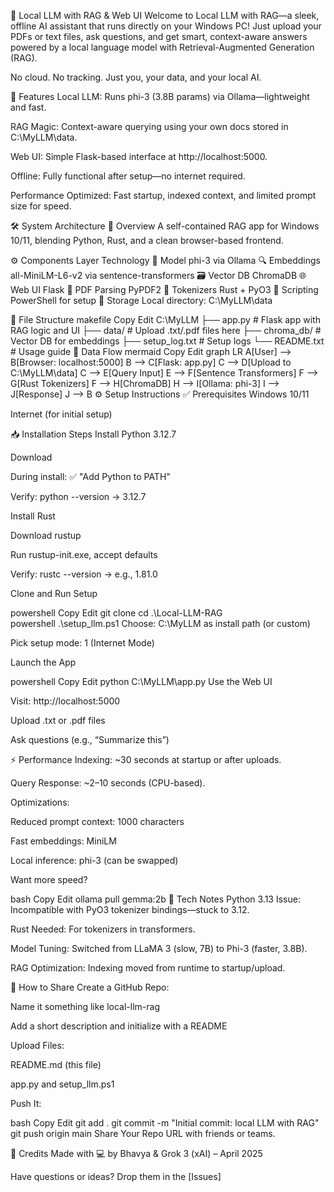 🧠 Local LLM with RAG & Web UI
Welcome to Local LLM with RAG—a sleek, offline AI assistant that runs directly on your Windows PC! Just upload your PDFs or text files, ask questions, and get smart, context-aware answers powered by a local language model with Retrieval-Augmented Generation (RAG).

No cloud. No tracking. Just you, your data, and your local AI.

🌟 Features
Local LLM: Runs phi-3 (3.8B params) via Ollama—lightweight and fast.

RAG Magic: Context-aware querying using your own docs stored in C:\MyLLM\data.

Web UI: Simple Flask-based interface at http://localhost:5000.

Offline: Fully functional after setup—no internet required.

Performance Optimized: Fast startup, indexed context, and limited prompt size for speed.

🛠 System Architecture
📌 Overview
A self-contained RAG app for Windows 10/11, blending Python, Rust, and a clean browser-based frontend.

⚙️ Components
Layer	Technology
🧠 Model	phi-3 via Ollama
🔍 Embeddings	all-MiniLM-L6-v2 via sentence-transformers
🗃️ Vector DB	ChromaDB
🌐 Web UI	Flask
📄 PDF Parsing	PyPDF2
🦀 Tokenizers	Rust + PyO3
🐍 Scripting	PowerShell for setup
💾 Storage	Local directory: C:\MyLLM\data

📂 File Structure
makefile
Copy
Edit
C:\MyLLM
├── app.py            # Flask app with RAG logic and UI
├── data/             # Upload .txt/.pdf files here
├── chroma_db/        # Vector DB for embeddings
├── setup_log.txt     # Setup logs
└── README.txt        # Usage guide
🔁 Data Flow
mermaid
Copy
Edit
graph LR
A[User] --> B[Browser: localhost:5000]
B --> C[Flask: app.py]
C --> D[Upload to C:\MyLLM\data]
C --> E[Query Input]
E --> F[Sentence Transformers]
F --> G[Rust Tokenizers]
F --> H[ChromaDB]
H --> I[Ollama: phi-3]
I --> J[Response]
J --> B
⚙️ Setup Instructions
✅ Prerequisites
Windows 10/11

Internet (for initial setup)

📥 Installation Steps
Install Python 3.12.7

Download

During install: ✅ "Add Python to PATH"

Verify: python --version → 3.12.7

Install Rust

Download rustup

Run rustup-init.exe, accept defaults

Verify: rustc --version → e.g., 1.81.0

Clone and Run Setup

powershell
Copy
Edit
git clone <your-repo-url>
cd .\Local-LLM-RAG\
powershell .\setup_llm.ps1
Choose: C:\MyLLM as install path (or custom)

Pick setup mode: 1 (Internet Mode)

Launch the App

powershell
Copy
Edit
python C:\MyLLM\app.py
Use the Web UI

Visit: http://localhost:5000

Upload .txt or .pdf files

Ask questions (e.g., “Summarize this”)

⚡ Performance
Indexing: ~30 seconds at startup or after uploads.

Query Response: ~2–10 seconds (CPU-based).

Optimizations:

Reduced prompt context: 1000 characters

Fast embeddings: MiniLM

Local inference: phi-3 (can be swapped)

Want more speed?

bash
Copy
Edit
ollama pull gemma:2b
🧪 Tech Notes
Python 3.13 Issue: Incompatible with PyO3 tokenizer bindings—stuck to 3.12.

Rust Needed: For tokenizers in transformers.

Model Tuning: Switched from LLaMA 3 (slow, 7B) to Phi-3 (faster, 3.8B).

RAG Optimization: Indexing moved from runtime to startup/upload.

🚀 How to Share
Create a GitHub Repo:

Name it something like local-llm-rag

Add a short description and initialize with a README

Upload Files:

README.md (this file)

app.py and setup_llm.ps1

Push It:

bash
Copy
Edit
git add .
git commit -m "Initial commit: local LLM with RAG"
git push origin main
Share Your Repo URL with friends or teams.

🙌 Credits
Made with 💻 by Bhavya  & Grok 3 (xAI) – April 2025

Have questions or ideas? Drop them in the [Issues]
